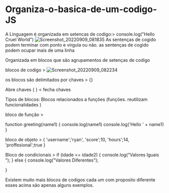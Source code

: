 # Organiza-o-basica-de-um-codigo-JS 

A Linguagem é organizada em setencas de codigo:> console.log("Hello Cruel World")
![Screenshot_20220909_081835](https://user-images.githubusercontent.com/108475474/189338606-b6b9baac-6106-401f-b622-4b3c4dc6d07c.png)
As sentenças de cogido podem terminar com ponto e virgula ou não. as sentenças de cogido podem ocupar mais de uma linha 

Organizada em blocos que são agrupamentos de setenças de codigo 

 blocos de codigo > ![Screenshot_20220909_082234](https://user-images.githubusercontent.com/108475474/189339235-5ff4b1d3-963b-4951-b204-34ae62e028ef.png)

os blocos são delimitados por chaves > {} 

Abre chaves {
} < fecha chaves 

Tipos de blocos:
Blocos relacionados a funções (funções. reutilizam  funcionalidades )

bloco de função > 

function greeting(name1) {
  console.log(name1)
  console.log('Hello ' + name1)
}

bloco de objeto > {
    'username';'ryan',
    'score';10,
    'hours';14,
   'proffesional';true
}

Bloco de condicionais > if (idade == idade2) {
    console.log("Valores Iguais ");
} else {
        console.log("Valores Diferentes");
    
}

Existem muito mais blocos de codigos cada um com proposito diferente  esses acima são apenas alguns exemplos.
